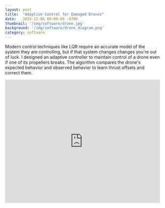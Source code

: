 ```yaml
---
layout: post
title:  "Adaptive Control for Damaged Drones"
date:   2015-12-06 00:00:00 -0700
thumbnail: '/img/software/drone.jpg'
background: '/img/software/drone_diagram.png'
category: software
---
```

Modern control techniques like LQR require an accurate model of the system they are controlling, but if that system changes changes you're out of luck. I designed an adaptive controller to maintain control of a drone even if one of its propellers breaks. The algorithm compares the drone's expected behavior and observed behavior to learn thrust offsets and correct them.

<iframe width="100%" height="400px" src="https://www.youtube.com/embed/5TqzQFmIsGg" title="YouTube video player" frameborder="0" allow="accelerometer; autoplay; clipboard-write; encrypted-media; gyroscope; picture-in-picture" allowfullscreen></iframe>